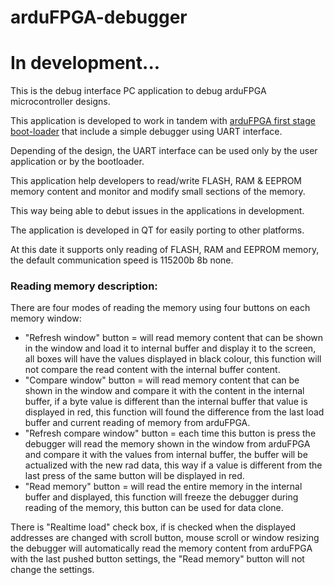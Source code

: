 # arduFPGA-debugger

# In development...

 This is the debug interface PC application to debug arduFPGA microcontroller designs.

This application is developed to work in tandem with <a href="https://github.com/dev-board-tech/arduFPGA-mega-first-stage-boot-loader">arduFPGA first stage boot-loader</a> that include a simple debugger using UART interface.

Depending of the design, the UART interface can be used only by the user application or by the bootloader.

This application help developers to read/write FLASH, RAM & EEPROM memory content and monitor and modify small sections of the memory.

This way being able to debut issues in the applications in development.

The application is developed in QT for easily porting to other platforms.

At this date it supports only reading of FLASH, RAM and EEPROM memory, the default communication speed is 115200b 8b none.

### Reading memory description:

There are four modes of reading the memory using four buttons on each memory window:

* "Refresh window" button = will read memory content that can be shown in the window and load it to internal buffer and display it to the screen, all boxes will have the values displayed in black colour, this function will not compare the read content with the internal buffer content.
* "Compare window" button = will read memory content that can be shown in the window and compare it with the content in the internal buffer, if a byte value is different than the internal buffer that value is displayed in red, this function will found the difference from the last load buffer and current reading of memory from arduFPGA.
* "Refresh compare window" button = each time this button is press the debugger will read the memory shown in the window from arduFPGA and compare it with the values from internal buffer, the buffer will be actualized with the new rad data, this way if a value is different from the last press of the same button will be displayed in red.
* "Read memory" button = will read the entire memory in the internal buffer and displayed, this function will freeze the debugger during reading of the memory, this button can be used for data clone.

There is "Realtime load" check box, if is checked when the displayed addresses are changed with scroll button, mouse scroll or window resizing the debugger will automatically read the memory content from arduFPGA with the last pushed button settings, the "Read memory" button will not change the settings.
